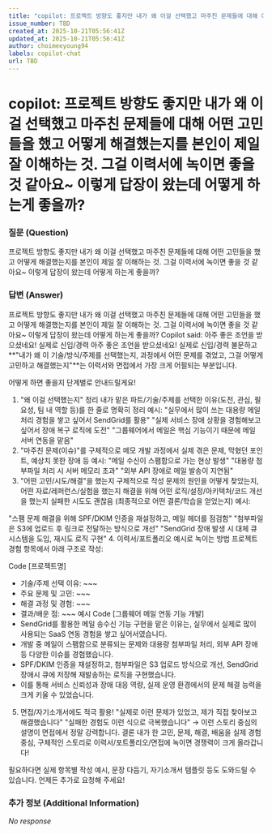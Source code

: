 ```yaml
---
title: "copilot: 프로젝트 방향도 좋지만 내가 왜 이걸 선택했고 마주친 문제들에 대해 어떤 고민들을 했고 어떻게 해결했는지를 본인이 제일 잘 이해하는 것. 그걸 이력서에 녹이면 좋을 것 같아요~ 이렇게 답장이 왔는데 어떻게 하는게 좋을까?"
issue_number: TBD
created_at: 2025-10-21T05:56:41Z
updated_at: 2025-10-21T05:56:41Z
author: choimeeyoung94
labels: copilot-chat
url: TBD
---
```


# copilot: 프로젝트 방향도 좋지만 내가 왜 이걸 선택했고 마주친 문제들에 대해 어떤 고민들을 했고 어떻게 해결했는지를 본인이 제일 잘 이해하는 것. 그걸 이력서에 녹이면 좋을 것 같아요~ 이렇게 답장이 왔는데 어떻게 하는게 좋을까?

### 질문 (Question)

프로젝트 방향도 좋지만 내가 왜 이걸 선택했고 마주친 문제들에 대해 어떤 고민들을 했고 어떻게 해결했는지를 본인이 제일 잘 이해하는 것. 그걸 이력서에 녹이면 좋을 것 같아요~
이렇게 답장이 왔는데 어떻게 하는게 좋을까?

### 답변 (Answer)

프로젝트 방향도 좋지만 내가 왜 이걸 선택했고 마주친 문제들에 대해 어떤 고민들을 했고 어떻게 해결했는지를 본인이 제일 잘 이해하는 것. 그걸 이력서에 녹이면 좋을 것 같아요~
이렇게 답장이 왔는데 어떻게 하는게 좋을까?
Copilot said: 아주 좋은 조언을 받으셨네요! 실제로 신입/경력
아주 좋은 조언을 받으셨네요!
실제로 신입/경력 불문하고 **"내가 왜 이 기술/방식/주제를 선택했는지, 과정에서 어떤 문제를 겪었고, 그걸 어떻게 고민하고 해결했는지"**는 이력서와 면접에서 가장 크게 어필되는 부분입니다.

어떻게 하면 좋을지 단계별로 안내드릴게요!
1. "왜 이걸 선택했는지" 정리
내가 맡은 파트/기술/주제를 선택한 이유(도전, 관심, 필요성, 팀 내 역할 등)를 한 줄로 명확히 정리
예시:
"실무에서 많이 쓰는 대용량 메일 처리 경험을 쌓고 싶어서 SendGrid를 활용"
"실제 서비스 장애 상황을 경험해보고 싶어서 장애 복구 로직에 도전"
"그룹웨어에서 메일은 핵심 기능이기 때문에 메일 서버 연동을 맡음"
2. "마주친 문제(이슈)"를 구체적으로 메모
개발 과정에서 실제 겪은 문제, 막혔던 포인트, 예상치 못한 장애 등
예시:
"메일 수신이 스팸함으로 가는 현상 발생"
"대용량 첨부파일 처리 시 서버 메모리 초과"
"외부 API 장애로 메일 발송이 지연됨"
3. "어떤 고민/시도/해결"을 했는지 구체적으로 작성
문제의 원인을 어떻게 찾았는지, 어떤 자료/레퍼런스/실험을 했는지
해결을 위해 어떤 로직/설정/아키텍처/코드 개선을 했는지
실패한 시도도 괜찮음 (최종적으로 어떤 결론/학습을 얻었는지)
예시:

"스팸 문제 해결을 위해 SPF/DKIM 인증을 재설정하고, 메일 헤더를 점검함"
"첨부파일은 S3에 업로드 후 링크로 전달하는 방식으로 개선"
"SendGrid 장애 발생 시 대체 큐 시스템을 도입, 재시도 로직 구현"
4. 이력서/포트폴리오 예시로 녹이는 방법
프로젝트 경험 항목에서 아래 구조로 작성:

Code
[프로젝트명]
- 기술/주제 선택 이유: ~~~
- 주요 문제 및 고민: ~~~
- 해결 과정 및 경험: ~~~
- 결과/배운 점: ~~~
예시
Code
[그룹웨어 메일 연동 기능 개발]
- SendGrid를 활용한 메일 송수신 기능 구현을 맡은 이유는, 실무에서 실제로 많이 사용되는 SaaS 연동 경험을 쌓고 싶어서였습니다.
- 개발 중 메일이 스팸함으로 분류되는 문제와 대용량 첨부파일 처리, 외부 API 장애 등 다양한 이슈를 경험했습니다.
- SPF/DKIM 인증을 재설정하고, 첨부파일은 S3 업로드 방식으로 개선, SendGrid 장애시 큐에 저장해 재발송하는 로직을 구현했습니다.
- 이를 통해 서비스 신뢰성과 장애 대응 역량, 실제 운영 환경에서의 문제 해결 능력을 크게 키울 수 있었습니다.
5. 면접/자기소개서에도 적극 활용!
"실제로 이런 문제가 있었고, 제가 직접 찾아보고 해결했습니다"
"실패한 경험도 이런 식으로 극복했습니다"
→ 이런 스토리 중심의 설명이 면접에서 정말 강력합니다.
결론
내가 한 고민, 문제, 해결, 배움을
실제 경험 중심, 구체적인 스토리로
이력서/포트폴리오/면접에 녹이면
경쟁력이 크게 올라갑니다!

필요하다면 실제 항목별 작성 예시, 문장 다듬기, 자기소개서 템플릿 등도 도와드릴 수 있습니다.
언제든 추가로 요청해 주세요!

### 추가 정보 (Additional Information)

_No response_
